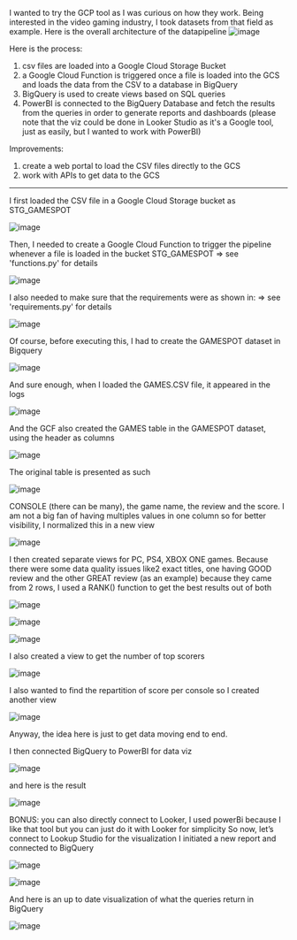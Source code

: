I wanted to try the GCP tool as I was curious on how they work. Being interested in the video gaming industry, I took datasets from that field as example.
Here is the overall architecture of the datapipeline
![image](https://github.com/valentinjoseph/gamespot/assets/96952537/ffd4b766-cf86-4ad6-9f3e-97281c41b5b3)


Here is the process:
1. csv files are loaded into a Google Cloud Storage Bucket
2. a Google Cloud Function is triggered once a file is loaded into the GCS and loads the data from the CSV to a database in BigQuery
3. BigQuery is used to create views based on SQL queries
4. PowerBI is connected to the BigQuery Database and fetch the results from the queries in order to generate reports and dashboards
   (please note that the viz could be done in Looker Studio as it's a Google tool, just as easily, but I wanted to work with PowerBI)

Improvements:
1. create a web portal to load the CSV files directly to the GCS
2. work with APIs to get data to the GCS

----------------------------------------------------------------------------------------------------------------

I first loaded the CSV file in a Google Cloud Storage bucket as STG_GAMESPOT

 ![image](https://github.com/valentinjoseph/gamespot/assets/96952537/8d31c3c5-f93a-4320-8e6e-21bc478eeab3)



Then, I needed to create a Google Cloud Function to trigger the pipeline whenever a file is loaded in the bucket STG_GAMESPOT
=> see 'functions.py' for details

![image](https://github.com/valentinjoseph/gamespot/assets/96952537/0202f5bb-1ff9-4f7c-ba5a-79b3d2f17c13)


I also needed to make sure that the requirements were as shown in:
=> see 'requirements.py' for details

![image](https://github.com/valentinjoseph/gamespot/assets/96952537/84e3f553-fbb6-4616-b7ca-f1caf7944e17)


Of course, before executing this, I had to create the GAMESPOT dataset in Bigquery

 ![image](https://github.com/valentinjoseph/gamespot/assets/96952537/24cbf9b9-058e-451b-917f-689aa7810601)


And sure enough, when I loaded the GAMES.CSV file, it appeared in the logs 

 ![image](https://github.com/valentinjoseph/gamespot/assets/96952537/47c00d15-0f0d-44fe-8692-7ee556b775ad)


And the GCF also created the GAMES table in the GAMESPOT dataset, using the header as columns

 ![image](https://github.com/valentinjoseph/gamespot/assets/96952537/e95fba6e-b8cb-465f-b318-da01966112e6)


The original table is presented as such

 ![image](https://github.com/valentinjoseph/gamespot/assets/96952537/08f8583e-df37-41de-adbe-559d3894033e)


CONSOLE (there can be many), the game name, the review and the score.
I am not a big fan of having multiples values in one column so for better visibility, I normalized this in a new view

 ![image](https://github.com/valentinjoseph/gamespot/assets/96952537/2346e67b-577c-4ebc-85dd-7e24761a5f87)


I then created separate views for PC, PS4, XBOX ONE games. Because there were some data quality issues like2 exact titles, one having GOOD review and the other GREAT review (as an example) because they came from 2 rows, I used a RANK() function to get the best results out of both

![image](https://github.com/valentinjoseph/gamespot/assets/96952537/3900ee08-697c-41e1-adc9-f97885177a9f)

![image](https://github.com/valentinjoseph/gamespot/assets/96952537/d8115d20-18a4-49bd-966f-04a79849aca3)

![image](https://github.com/valentinjoseph/gamespot/assets/96952537/22999c32-3097-4eac-a3f3-bc9543f5aa0a)


I also created a view to get the number of top scorers

 ![image](https://github.com/valentinjoseph/gamespot/assets/96952537/cc94ee42-4c48-4e21-bed5-107d2073c0ac)


I also wanted to find the repartition of score per console so I created another view

 ![image](https://github.com/valentinjoseph/gamespot/assets/96952537/f5766c24-064c-4908-94fd-555e857e937d)


Anyway, the idea here is just to get data moving end to end.

I then connected BigQuery to PowerBI for data viz

 ![image](https://github.com/valentinjoseph/gamespot/assets/96952537/26ee6c8b-d87a-417d-b30e-9a571d5c0a0c)
 
 and here is the result
 
 ![image](https://github.com/valentinjoseph/gamespot/assets/96952537/baa815a5-05d6-440a-be8c-2c5f807b110a)



BONUS: you can also directly connect to Looker, I used powerBi because I like that tool but you can just do it with Looker for simplicity
So now, let’s connect to Lookup Studio for the visualization
I initiated a new report and connected to BigQuery

![image](https://github.com/valentinjoseph/gamespot/assets/96952537/0283dd24-74cb-48fd-914f-c7533c36797d)

![image](https://github.com/valentinjoseph/gamespot/assets/96952537/6b2ed329-dff9-4109-8a23-e46047f4f50a)

 
And here is an up to date visualization of what the queries return in BigQuery

 ![image](https://github.com/valentinjoseph/gamespot/assets/96952537/962924c7-0517-4bf8-91fe-f121b320c1fd)


